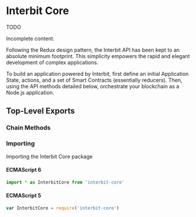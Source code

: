 # Interbit Core

<div class="tips danger">
  <p><span></span>TODO</p>
  <p>Incomplete content.</p>
</div>

Following the Redux design pattern, the Interbit API has been kept to an
absolute minimum footprint. This simplicity empowers the rapid and
elegant development of complex applications.

To build an application powered by Interbit, first define an initial
Application State, actions, and a set of Smart Contracts (essentially
reducers). Then, using the API methods detailed below, orchestrate your
blockchain as a Node.js application.


## Top-Level Exports


### Chain Methods


### Importing

Importing the Interbit Core package

#### ECMAScript 6

```js
import * as InterbitCore from 'interbit-core'
```

#### ECMAScript 5

```js
var InterbitCore = require('interbit-core')
```
